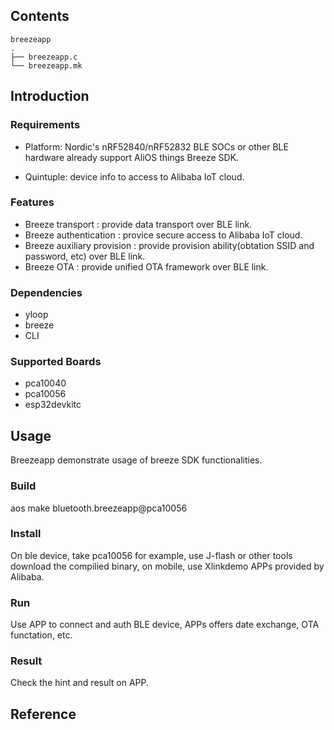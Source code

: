 ## Contents

```
breezeapp
.
├── breezeapp.c
└── breezeapp.mk
```

## Introduction

### Requirements

* Platform: Nordic's nRF52840/nRF52832 BLE SOCs or other BLE hardware already support AliOS things Breeze SDK.

* Quintuple: device info to access to Alibaba IoT cloud.

### Features

- Breeze transport : provide data transport over BLE link.
- Breeze authentication : provice secure access to Alibaba IoT cloud.
- Breeze auxiliary provision : provide provision ability(obtation SSID and password, etc) over BLE link.
- Breeze OTA : provide unified OTA framework over BLE link.

### Dependencies

- yloop
- breeze
- CLI

### Supported Boards

- pca10040
- pca10056
- esp32devkitc

## Usage

Breezeapp demonstrate usage of breeze SDK functionalities.

### Build

aos make bluetooth.breezeapp@pca10056

### Install

On ble device, take pca10056 for example, use J-flash or other tools download the compilied binary, on mobile, use Xlinkdemo APPs provided by Alibaba.

### Run

Use APP to connect and auth BLE device, APPs offers date exchange, OTA functation, etc.

### Result

Check the hint and result on APP.

## Reference

